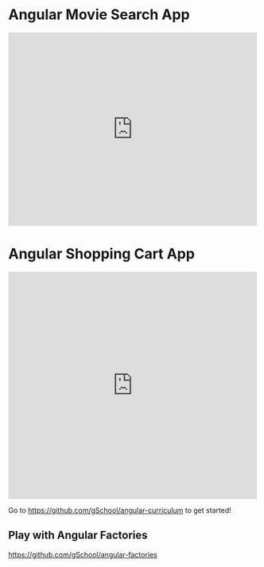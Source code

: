 # Angular Movie Search App

<iframe src="https://player.vimeo.com/video/135991632" width="500" height="388" frameborder="0" webkitallowfullscreen mozallowfullscreen allowfullscreen></iframe>


# Angular Shopping Cart App

<iframe src="https://player.vimeo.com/video/135907781?byline=0&portrait=0" width="500" height="456" frameborder="0" webkitallowfullscreen mozallowfullscreen allowfullscreen></iframe>

Go to https://github.com/gSchool/angular-curriculum to get started!

## Play with Angular Factories

https://github.com/gSchool/angular-factories